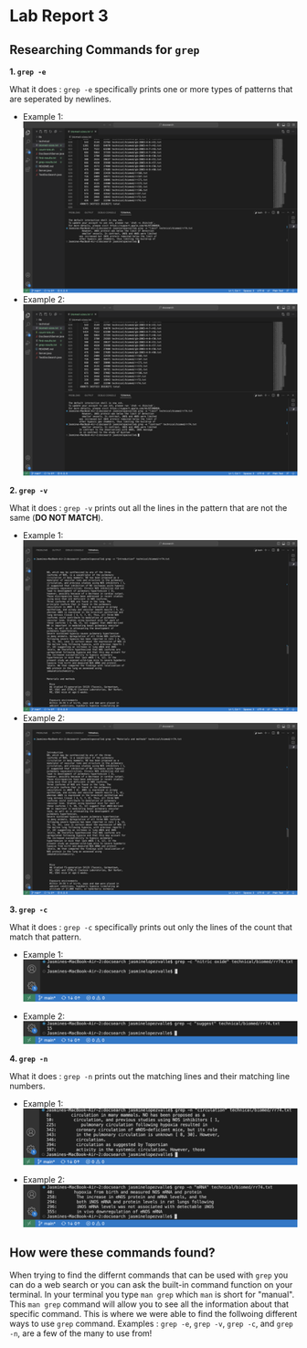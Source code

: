 # Lab Report 3

## Researching Commands for `grep`

**1. `grep -e`**  


What it does : `grep -e` specifically prints one or more types of patterns that are seperated by newlines. 

  * Example 1: 
      ![Image](grep1.png)
  * Example 2:
      ![Image](grep2.png)

**2. `grep -v`**   


What it does : `grep -v` prints out all the lines in the pattern that are not the same (**DO NOT MATCH**).

  * Example 1: 
      ![Image](grep3.png)
  * Example 2:
      ![Image](grep4.png)

**3. `grep -c`**  


What it does : `grep -c` specifically prints out only the lines of the count that match that pattern.

  * Example 1: 
      ![Image](grep5.png)
      
  * Example 2:
      ![Image](grep6.png)

**4. `grep -n`**  


What it does : `grep -n` prints out the matching lines and their matching line numbers.

  * Example 1: 
      ![Image](grep7.png)
      
  * Example 2:
      ![Image](grep8.png)

## How were these commands found?

When trying to find the differnt commands that can be used with `grep` you can do a web search or you can ask 
the built-in command function on your terminal. In your terminal you type `man grep` which `man` is short for
"manual". This `man grep` command will allow you to see all the information about that specific command. This 
is where we were able to find the follwoing different ways to use `grep` command. Examples : `grep -e`, 
`grep -v`, `grep -c`, and `grep -n`, are a few of the many to use from!
